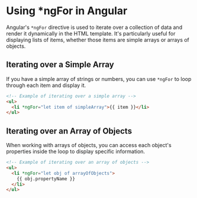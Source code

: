 # Using *ngFor in Angular

Angular's `*ngFor` directive is used to iterate over a collection of data and render it dynamically in the HTML template. It's particularly useful for displaying lists of items, whether those items are simple arrays or arrays of objects.

## Iterating over a Simple Array

If you have a simple array of strings or numbers, you can use `*ngFor` to loop through each item and display it.

```html
<!-- Example of iterating over a simple array -->
<ul>
  <li *ngFor="let item of simpleArray">{{ item }}</li>
</ul>
```

## Iterating over an Array of Objects

When working with arrays of objects, you can access each object's properties inside the loop to display specific information.

```html
<!-- Example of iterating over an array of objects -->
<ul>
  <li *ngFor="let obj of arrayOfObjects">
    {{ obj.propertyName }}
  </li>
</ul>
```
